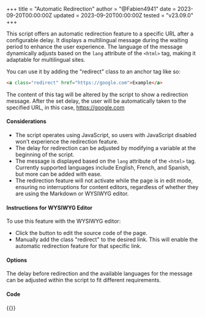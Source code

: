 +++
title = "Automatic Redirection"
author = "@Fabien4941"
date = 2023-09-20T00:00:00Z
updated = 2023-09-20T00:00:00Z
tested = "v23.09.0"
+++

This script offers an automatic redirection feature to a specific URL after a configurable delay. It displays a multilingual message during the waiting period to enhance the user experience. The language of the message dynamically adjusts based on the `lang` attribute of the `<html>` tag, making it adaptable for multilingual sites.

You can use it by adding the "redirect" class to an anchor tag like so:
```html
<a class="redirect" href="https://google.com">Example</a>
```

The content of this tag will be altered by the script to show a redirection message. After the set delay, the user will be automatically taken to the specified URL, in this case, https://google.com

#### Considerations

- The script operates using JavaScript, so users with JavaScript disabled won't experience the redirection feature.
- The delay for redirection can be adjusted by modifying a variable at the beginning of the script.
- The message is displayed based on the `lang` attribute of the `<html>` tag. Currently supported languages include English, French, and Spanish, but more can be added with ease.
- The redirection feature will not activate while the page is in edit mode, ensuring no interruptions for content editors, regardless of whether they are using the Markdown or WYSIWYG editor.

#### Instructions for WYSIWYG Editor

To use this feature with the WYSIWYG editor:
- Click the button to edit the source code of the page.
- Manually add the class "redirect" to the desired link. This will enable the automatic redirection feature for that specific link.

#### Options

The delay before redirection and the available languages for the message can be adjusted within the script to fit different requirements. 

#### Code

{{<hack file="head.html" type="head">}}
